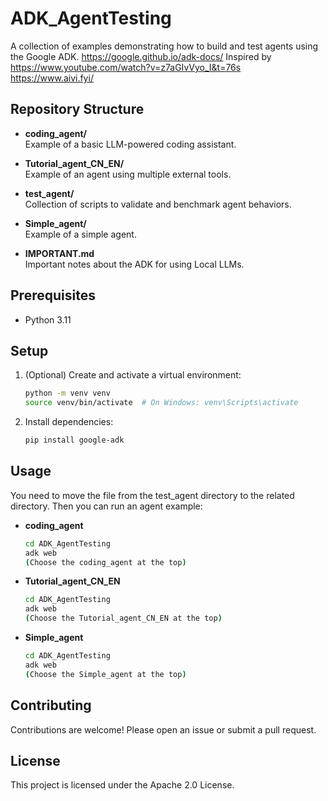 # ADK_AgentTesting

A collection of examples demonstrating how to build and test agents using the Google ADK.
https://google.github.io/adk-docs/
Inspired by https://www.youtube.com/watch?v=z7aGIvVyo_I&t=76s
https://www.aivi.fyi/
## Repository Structure

- **coding_agent/**  
  Example of a basic LLM-powered coding assistant.

- **Tutorial_agent_CN_EN/**  
  Example of an agent using multiple external tools.

- **test_agent/**  
  Collection of scripts to validate and benchmark agent behaviors.

- **Simple_agent/**  
  Example of a simple agent.

- **IMPORTANT.md**  
  Important notes about the ADK for using Local LLMs.

## Prerequisites

- Python 3.11

## Setup

1. (Optional) Create and activate a virtual environment:
   ```bash
   python -m venv venv
   source venv/bin/activate  # On Windows: venv\Scripts\activate
   ```
2. Install dependencies:
   ```bash
   pip install google-adk
   ```
## Usage

You need to move the file from the test_agent directory to the related directory. Then you can run an agent example:

- **coding_agent**  
  ```bash
  cd ADK_AgentTesting
  adk web
  (Choose the coding_agent at the top)
  ```

- **Tutorial_agent_CN_EN**  
  ```bash
  cd ADK_AgentTesting
  adk web
  (Choose the Tutorial_agent_CN_EN at the top)
  ```

- **Simple_agent**  
  ```bash
  cd ADK_AgentTesting
  adk web
  (Choose the Simple_agent at the top)
  ```

## Contributing

Contributions are welcome! Please open an issue or submit a pull request.

## License

This project is licensed under the Apache 2.0 License.
